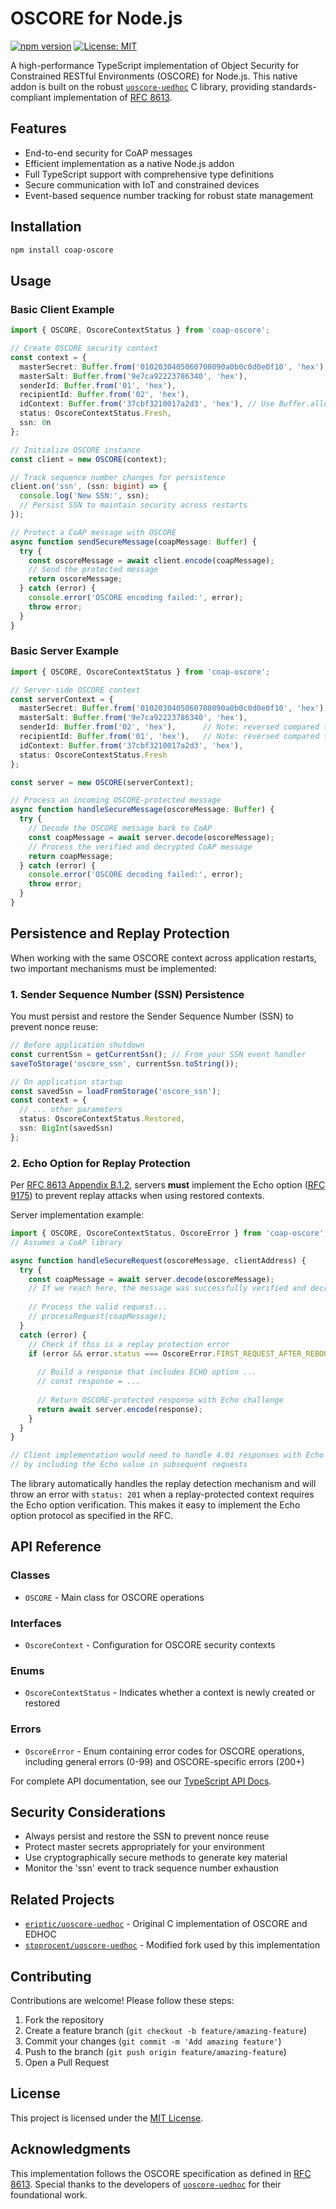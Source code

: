 # OSCORE for Node.js

[![npm version](https://img.shields.io/npm/v/coap-oscore.svg)](https://www.npmjs.com/package/coap-oscore)
[![License: MIT](https://img.shields.io/badge/License-MIT-blue.svg)](LICENSE)

A high-performance TypeScript implementation of Object Security for Constrained RESTful Environments (OSCORE) for Node.js. This native addon is built on the robust [`uoscore-uedhoc`](https://github.com/eriptic/uoscore-uedhoc) C library, providing standards-compliant implementation of [RFC 8613](https://datatracker.ietf.org/doc/rfc8613/).

## Features

- End-to-end security for CoAP messages
- Efficient implementation as a native Node.js addon
- Full TypeScript support with comprehensive type definitions
- Secure communication with IoT and constrained devices
- Event-based sequence number tracking for robust state management

## Installation

```bash
npm install coap-oscore
```

## Usage

### Basic Client Example

```typescript
import { OSCORE, OscoreContextStatus } from 'coap-oscore';

// Create OSCORE security context
const context = {
  masterSecret: Buffer.from('0102030405060708090a0b0c0d0e0f10', 'hex'),
  masterSalt: Buffer.from('9e7ca92223786340', 'hex'),
  senderId: Buffer.from('01', 'hex'),
  recipientId: Buffer.from('02', 'hex'),
  idContext: Buffer.from('37cbf3210017a2d3', 'hex'), // Use Buffer.alloc(0) if not needed
  status: OscoreContextStatus.Fresh,
  ssn: 0n
};

// Initialize OSCORE instance
const client = new OSCORE(context);

// Track sequence number changes for persistence
client.on('ssn', (ssn: bigint) => {
  console.log('New SSN:', ssn);
  // Persist SSN to maintain security across restarts
});

// Protect a CoAP message with OSCORE
async function sendSecureMessage(coapMessage: Buffer) {
  try {
    const oscoreMessage = await client.encode(coapMessage);
    // Send the protected message
    return oscoreMessage;
  } catch (error) {
    console.error('OSCORE encoding failed:', error);
    throw error;
  }
}
```

### Basic Server Example

```typescript
import { OSCORE, OscoreContextStatus } from 'coap-oscore';

// Server-side OSCORE context
const serverContext = {
  masterSecret: Buffer.from('0102030405060708090a0b0c0d0e0f10', 'hex'),
  masterSalt: Buffer.from('9e7ca92223786340', 'hex'),
  senderId: Buffer.from('02', 'hex'),      // Note: reversed compared to client
  recipientId: Buffer.from('01', 'hex'),   // Note: reversed compared to client
  idContext: Buffer.from('37cbf3210017a2d3', 'hex'),
  status: OscoreContextStatus.Fresh
};

const server = new OSCORE(serverContext);

// Process an incoming OSCORE-protected message
async function handleSecureMessage(oscoreMessage: Buffer) {
  try {
    // Decode the OSCORE message back to CoAP
    const coapMessage = await server.decode(oscoreMessage);
    // Process the verified and decrypted CoAP message
    return coapMessage;
  } catch (error) {
    console.error('OSCORE decoding failed:', error);
    throw error;
  }
}
```

## Persistence and Replay Protection

When working with the same OSCORE context across application restarts, two important mechanisms must be implemented:

### 1. Sender Sequence Number (SSN) Persistence

You must persist and restore the Sender Sequence Number (SSN) to prevent nonce reuse:

```typescript
// Before application shutdown
const currentSsn = getCurrentSsn(); // From your SSN event handler
saveToStorage('oscore_ssn', currentSsn.toString());

// On application startup
const savedSsn = loadFromStorage('oscore_ssn');
const context = {
  // ... other parameters
  status: OscoreContextStatus.Restored,
  ssn: BigInt(savedSsn)
};
```
### 2. Echo Option for Replay Protection

Per [RFC 8613 Appendix B.1.2](https://www.rfc-editor.org/rfc/rfc8613.html#appendix-B.1.2), servers **must** implement the Echo option ([RFC 9175](https://www.rfc-editor.org/rfc/rfc9175.html)) to prevent replay attacks when using restored contexts.

Server implementation example:

```typescript
import { OSCORE, OscoreContextStatus, OscoreError } from 'coap-oscore';
// Assumes a CoAP library

async function handleSecureRequest(oscoreMessage, clientAddress) {
  try {
    const coapMessage = await server.decode(oscoreMessage);
    // If we reach here, the message was successfully verified and decrypted
    
    // Process the valid request...
    // processRequest(coapMessage);
  }
  catch (error) {
    // Check if this is a replay protection error
    if (error && error.status === OscoreError.FIRST_REQUEST_AFTER_REBOOT) {
        
      // Build a response that includes ECHO option ...
      // const response = ...
        
      // Return OSCORE-protected response with Echo challenge
      return await server.encode(response);
    }
  }
}

// Client implementation would need to handle 4.01 responses with Echo option
// by including the Echo value in subsequent requests
```

The library automatically handles the replay detection mechanism and will throw an error with `status: 201` when a replay-protected context requires the Echo option verification. This makes it easy to implement the Echo option protocol as specified in the RFC.

## API Reference

### Classes

- `OSCORE` - Main class for OSCORE operations

### Interfaces

- `OscoreContext` - Configuration for OSCORE security contexts

### Enums

- `OscoreContextStatus` - Indicates whether a context is newly created or restored

### Errors

- `OscoreError` - Enum containing error codes for OSCORE operations, including general errors (0-99) and OSCORE-specific errors (200+)

For complete API documentation, see our [TypeScript API Docs](#).

## Security Considerations

- Always persist and restore the SSN to prevent nonce reuse
- Protect master secrets appropriately for your environment
- Use cryptographically secure methods to generate key material
- Monitor the 'ssn' event to track sequence number exhaustion

## Related Projects

- [`eriptic/uoscore-uedhoc`](https://github.com/eriptic/uoscore-uedhoc) - Original C implementation of OSCORE and EDHOC
- [`stoprocent/uoscore-uedhoc`](https://github.com/stoprocent/uoscore-uedhoc) - Modified fork used by this implementation

## Contributing

Contributions are welcome! Please follow these steps:

1. Fork the repository
2. Create a feature branch (`git checkout -b feature/amazing-feature`)
3. Commit your changes (`git commit -m 'Add amazing feature'`)
4. Push to the branch (`git push origin feature/amazing-feature`)
5. Open a Pull Request

## License

This project is licensed under the [MIT License](LICENSE).

## Acknowledgments

This implementation follows the OSCORE specification as defined in [RFC 8613](https://datatracker.ietf.org/doc/rfc8613/). Special thanks to the developers of [`uoscore-uedhoc`](https://github.com/eriptic/uoscore-uedhoc) for their foundational work.